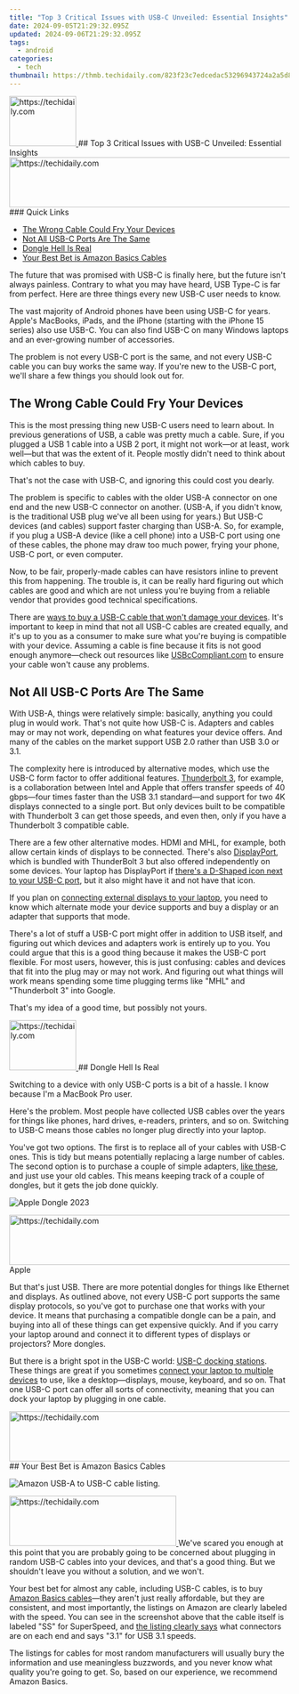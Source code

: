 ```yaml
---
title: "Top 3 Critical Issues with USB-C Unveiled: Essential Insights"
date: 2024-09-05T21:29:32.095Z
updated: 2024-09-06T21:29:32.095Z
tags:
  - android
categories:
  - tech
thumbnail: https://thmb.techidaily.com/823f23c7edcedac53296943724a2a5d85768ba365fc03ece8dfb85ac34b0b238.jpg
---
```


<!-- affiliate ads begin -->
<a href="https://aligracehair.sjv.io/c/5597632/2115939/19272" target="_top" id="2115939">
  <img src="//a.impactradius-go.com/display-ad/19272-2115939" border="0" alt="https://techidaily.com" width="120" height="90"/>
</a>
<img height="0" width="0" src="https://aligracehair.sjv.io/i/5597632/2115939/19272" style="position:absolute;visibility:hidden;" border="0" />
<!-- affiliate ads end -->
## Top 3 Critical Issues with USB-C Unveiled: Essential Insights

<!-- affiliate ads begin -->
<a href="https://zebaoaffiliateprogram.pxf.io/c/5597632/2137975/21526" target="_top" id="2137975">
  <img src="//a.impactradius-go.com/display-ad/21526-2137975" border="0" alt="https://techidaily.com" width="728" height="90"/>
</a>
<img height="0" width="0" src="https://zebaoaffiliateprogram.pxf.io/i/5597632/2137975/21526" style="position:absolute;visibility:hidden;" border="0" />
<!-- affiliate ads end -->
### Quick Links

* [The Wrong Cable Could Fry Your Devices](https://vp-tips.techidaily.com/new-in-2024-expert-strategies-for-effective-online-image-trimming/)
* [Not All USB-C Ports Are The Same](https://fox-links.techidaily.com/2024-approved-transform-your-smartphone-photography-with-iphones-hdr/)
* [Dongle Hell Is Real](https://screen-sharing-recording.techidaily.com/new-scoutingcameras-more-than-just-mycam/)
* [Your Best Bet is Amazon Basics Cables](https://youtube-help.techidaily.com/in-2024-transform-your-youtube-sign-up-rate-learn-anime-subscribe-buttons-in-filmora/)

 The future that was promised with USB-C is finally here, but the future isn't always painless. Contrary to what you may have heard, USB Type-C is far from perfect. Here are three things every new USB-C user needs to know.

 The vast majority of Android phones have been using USB-C for years. Apple's MacBooks, iPads, and the iPhone (starting with the iPhone 15 series) also use USB-C. You can also find USB-C on many Windows laptops and an ever-growing number of accessories.

 The problem is not every USB-C port is the same, and not every USB-C cable you can buy works the same way. If you're new to the USB-C port, we'll share a few things you should look out for.

##  The Wrong Cable Could Fry Your Devices

 This is the most pressing thing new USB-C users need to learn about. In previous generations of USB, a cable was pretty much a cable. Sure, if you plugged a USB 1 cable into a USB 2 port, it might not work—or at least, work well—but that was the extent of it. People mostly didn't need to think about which cables to buy.

 That's not the case with USB-C, and ignoring this could cost you dearly.

 The problem is specific to cables with the older USB-A connector on one end and the new USB-C connector on another. (USB-A, if you didn't know, is the traditional USB plug we've all been using for years.) But USB-C devices (and cables) support faster charging than USB-A. So, for example, if you plug a USB-A device (like a cell phone) into a USB-C port using one of these cables, the phone may draw too much power, frying your phone, USB-C port, or even computer.

 Now, to be fair, properly-made cables can have resistors inline to prevent this from happening. The trouble is, it can be really hard figuring out which cables are good and which are not unless you're buying from a reliable vendor that provides good technical specifications.

 There are [ways to buy a USB-C cable that won't damage your devices](https://android-pokemon-go.techidaily.com/all-you-need-to-know-about-mega-greninja-for-xiaomi-redmi-13c-5g-drfone-by-drfone-virtual-android/). It's important to keep in mind that not all USB-C cables are created equally, and it's up to you as a consumer to make sure what you're buying is compatible with your device. Assuming a cable is fine because it fits is not good enough anymore—check out resources like [USBcCompliant.com](https://usbccompliant.com) to ensure your cable won't cause any problems.

##  Not All USB-C Ports Are The Same

 With USB-A, things were relatively simple: basically, anything you could plug in would work. That's not quite how USB-C is. Adapters and cables may or may not work, depending on what features your device offers. And many of the cables on the market support USB 2.0 rather than USB 3.0 or 3.1.

 The complexity here is introduced by alternative modes, which use the USB-C form factor to offer additional features. [Thunderbolt 3](https://extra-support.techidaily.com/new-quick-conversion-tips-using-vlc-for-mpeg-4-and-beyond/), for example, is a collaboration between Intel and Apple that offers transfer speeds of 40 gbps—four times faster than the USB 3.1 standard—and support for two 4K displays connected to a single port. But only devices built to be compatible with Thunderbolt 3 can get those speeds, and even then, only if you have a Thunderbolt 3 compatible cable.

 There are a few other alternative modes. HDMI and MHL, for example, both allow certain kinds of displays to be connected. There's also [DisplayPort](https://sound-issues.techidaily.com/voicemod-malfunction-solutions-how-to-ensure-seamless-operation-in-2ts-guide/), which is bundled with ThunderBolt 3 but also offered independently on some devices. Your laptop has DisplayPort if [there's a D-Shaped icon next to your USB-C port](https://android-transfer.techidaily.com/tips-of-transferring-messages-from-vivo-s18e-to-iphone-1415-drfone-by-drfone-transfer-from-android-transfer-from-android/), but it also might have it and not have that icon.

 If you plan on [connecting external displays to your laptop](https://win-amazing.techidaily.com/asus-dvd-drivers-free-download-and-installation-guide/), you need to know which alternate mode your device supports and buy a display or an adapter that supports that mode.

 There's a lot of stuff a USB-C port might offer in addition to USB itself, and figuring out which devices and adapters work is entirely up to you. You could argue that this is a good thing because it makes the USB-C port flexible. For most users, however, this is just confusing: cables and devices that fit into the plug may or may not work. And figuring out what things will work means spending some time plugging terms like "MHL" and "Thunderbolt 3" into Google.

 That's my idea of a good time, but possibly not yours.

<!-- affiliate ads begin -->
<a href="https://review-au.sjv.io/c/5597632/2098701/14409" target="_top" id="2098701">
  <img src="//a.impactradius-go.com/display-ad/14409-2098701" border="0" alt="https://techidaily.com" width="120" height="90"/>
</a>
<img height="0" width="0" src="https://review-au.sjv.io/i/5597632/2098701/14409" style="position:absolute;visibility:hidden;" border="0" />
<!-- affiliate ads end -->
##  Dongle Hell Is Real

 Switching to a device with only USB-C ports is a bit of a hassle. I know because I'm a MacBook Pro user.

 Here's the problem. Most people have collected USB cables over the years for things like phones, hard drives, e-readers, printers, and so on. Switching to USB-C means those cables no longer plug directly into your laptop.

 You've got two options. The first is to replace all of your cables with USB-C ones. This is tidy but means potentially replacing a large number of cables. The second option is to purchase a couple of simple adapters, [like these](https://smile.amazon.com/AmazonBasics-Type-C-Gen1-Female-Adapter/dp/B01GGKYYT0/ref=pd%5Fcp%5F147%5F2?%5Fencoding=UTF8&pd%5Frd%5Fi=B01GGKYYT0&pd%5Frd%5Fr=ac31dce8-7498-11e8-86ca-4d19492eb881&pd%5Frd%5Fw=Op88k&pd%5Frd%5Fwg=1GO0P&pf%5Frd%5Fi=desktop-dp-sims&pf%5Frd%5Fm=ATVPDKIKX0DER&pf%5Frd%5Fp=80460301815383741&pf%5Frd%5Fr=1QQAM3C8HYD4QYFWDAGG&pf%5Frd%5Fs=desktop-dp-sims&pf%5Frd%5Ft=40701&psc=1&refRID=1QQAM3C8HYD4QYFWDAGG), and just use your old cables. This means keeping track of a couple of dongles, but it gets the job done quickly.

![Apple Dongle 2023](https://static1.howtogeekimages.com/wordpress/wp-content/uploads/2023/09/apple-dongle-2023.jpg) 

<!-- affiliate ads begin -->
<a href="https://appsumo.8odi.net/c/5597632/2137412/7443" target="_top" id="2137412">
  <img src="//a.impactradius-go.com/display-ad/7443-2137412" border="0" alt="https://techidaily.com" width="728" height="90"/>
</a>
<img height="0" width="0" src="https://appsumo.8odi.net/i/5597632/2137412/7443" style="position:absolute;visibility:hidden;" border="0" />
<!-- affiliate ads end -->
Apple

 But that's just USB. There are more potential dongles for things like Ethernet and displays. As outlined above, not every USB-C port supports the same display protocols, so you've got to purchase one that works with your device. It means that purchasing a compatible dongle can be a pain, and buying into all of these things can get expensive quickly. And if you carry your laptop around and connect it to different types of displays or projectors? More dongles.

 But there is a bright spot in the USB-C world: [USB-C docking stations](https://fox-friendly.techidaily.com/2024-approved-journey-through-time-a-comprehensive-guide-on-scanning-and-storing-old-prints/). These things are great if you sometimes [connect your laptop to multiple devices](https://android-unlock.techidaily.com/how-to-unlock-huawei-p60-phone-pattern-lock-without-factory-reset-by-drfone-android/) to use, like a desktop—displays, mouse, keyboard, and so on. That one USB-C port can offer all sorts of connectivity, meaning that you can dock your laptop by plugging in one cable.

<!-- affiliate ads begin -->
<a href="https://ephamedtechinc.pxf.io/c/5597632/2126493/26400" target="_top" id="2126493">
  <img src="//a.impactradius-go.com/display-ad/26400-2126493" border="0" alt="https://techidaily.com" width="640" height="90"/>
</a>
<img height="0" width="0" src="https://ephamedtechinc.pxf.io/i/5597632/2126493/26400" style="position:absolute;visibility:hidden;" border="0" />
<!-- affiliate ads end -->
##  Your Best Bet is Amazon Basics Cables

![Amazon USB-A to USB-C cable listing.](https://static1.howtogeekimages.com/wordpress/wp-content/uploads/2023/09/2023-09-21_13-23-15.png) 

<!-- affiliate ads begin -->
<a href="https://aligracehair.sjv.io/c/5597632/2135355/19272" target="_top" id="2135355">
  <img src="//a.impactradius-go.com/display-ad/19272-2135355" border="0" alt="https://techidaily.com" width="300" height="90"/>
</a>
<img height="0" width="0" src="https://aligracehair.sjv.io/i/5597632/2135355/19272" style="position:absolute;visibility:hidden;" border="0" />
<!-- affiliate ads end -->
 We've scared you enough at this point that you are probably going to be concerned about plugging in random USB-C cables into your devices, and that's a good thing. But we shouldn't leave you without a solution, and we won't.

 Your best bet for almost any cable, including USB-C cables, is to buy [Amazon Basics cables](https://www.amazon.com/s/ref=nb%5Fsb%5Fnoss?url=search-alias%3Delectronics&field-keywords=amazon+basics+usb-c+3.1&tag=htg-v2-5apv96l-20&ascsubtag=UUhtgUeUpU215380&asc%5Frefurl=https%3A%2F%2Fwww.howtogeek.com%2F353410%2F3-problems-with-usb-c-you-need-to-know%2F&asc%5Fcampaign=Short-Term)—they aren't just really affordable, but they are consistent, and most importantly, the listings on Amazon are clearly labeled with the speed. You can see in the screenshot above that the cable itself is labeled "SS" for SuperSpeed, and [the listing clearly says](https://amazon.com/dp/B01GGKYS6E?tag=htg-v2-5apv96l-20&ascsubtag=UUhtgUeUpU215380&asc%5Frefurl=https%3A%2F%2Fwww.howtogeek.com%2F353410%2F3-problems-with-usb-c-you-need-to-know%2F&asc%5Fcampaign=Short-Term) what connectors are on each end and says "3.1" for USB 3.1 speeds.

 The listings for cables for most random manufacturers will usually bury the information and use meaningless buzzwords, and you never know what quality you're going to get. So, based on our experience, we recommend Amazon Basics.

<ins class="adsbygoogle"
     style="display:block"
     data-ad-format="autorelaxed"
     data-ad-client="ca-pub-7571918770474297"
     data-ad-slot="1223367746"></ins>



<ins class="adsbygoogle"
     style="display:block"
     data-ad-client="ca-pub-7571918770474297"
     data-ad-slot="8358498916"
     data-ad-format="auto"
     data-full-width-responsive="true"></ins>


